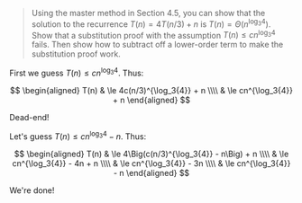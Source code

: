> Using the master method in Section 4.5, you can show that the solution to
> the recurrence $T(n) = 4T(n/3) + n$ is $T(n) = \Theta(n^{\log_{3}4})$. Show
> that a substitution proof with the assumption $T(n) \leq cn^{\log_{3}4}$
> fails. Then show how to subtract off a lower-order term to make the
> substitution proof work.

First we guess $T(n) \le cn^{\log_3{4}}$. Thus:

$$ \begin{aligned}
   T(n) & \le 4c(n/3)^{\log_3{4}} + n \\\\
        & \le cn^{\log_3{4}} + n
   \end{aligned} $$

Dead-end!

Let's guess $T(n) \le cn^{\log_3{4}} - n$. Thus:

$$ \begin{aligned}
   T(n) & \le 4\Big(c(n/3)^{\log_3{4}} - n\Big) + n \\\\
        & \le cn^{\log_3{4}} - 4n + n \\\\
        & \le cn^{\log_3{4}} - 3n \\\\
        & \le cn^{\log_3{4}} - n
   \end{aligned} $$

We're done!
